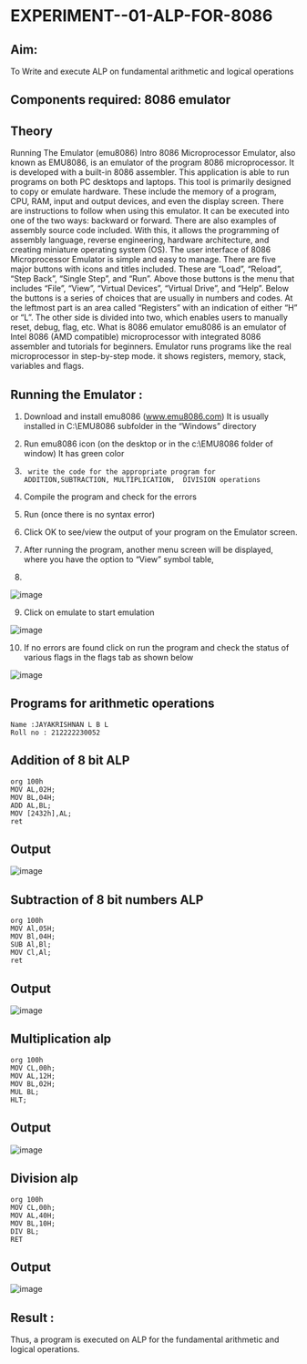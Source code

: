 # EXPERIMENT--01-ALP-FOR-8086




## Aim:
To Write and execute ALP on fundamental arithmetic and logical operations
## Components required: 8086  emulator 
## Theory 
Running The Emulator (emu8086) Intro 8086 Microprocessor Emulator, also known as EMU8086, is an emulator of the program 8086 microprocessor. It is developed with a built-in 8086 assembler. This application is able to run programs on both PC desktops and laptops. This tool is primarily designed to copy or emulate hardware. These include the memory of a program, CPU, RAM, input and output devices, and even the display screen. There are instructions to follow when using this emulator. It can be executed into one of the two ways: backward or forward. There are also examples of assembly source code included. With this, it allows the programming of assembly language, reverse engineering, hardware architecture, and creating miniature operating system (OS). The user interface of 8086 Microprocessor Emulator is simple and easy to manage. There are five major buttons with icons and titles included. These are “Load”, “Reload”, “Step Back”, “Single Step”, and “Run”. Above those buttons is the menu that includes “File”, “View”, “Virtual Devices”, “Virtual Drive”, and “Help”. Below the buttons is a series of choices that are usually in numbers and codes. At the leftmost part is an area called “Registers” with an indication of either “H” or “L”. The other side is divided into two, which enables users to manually reset, debug, flag, etc. What is 8086 emulator emu8086 is an emulator of Intel 8086 (AMD compatible) microprocessor with integrated 8086 assembler and tutorials for beginners. Emulator runs programs like the real microprocessor in step-by-step mode. it shows registers, memory, stack, variables and flags.


 ## Running the Emulator :
1.	Download and install emu8086 (www.emu8086.com) It is usually installed in C:\EMU8086 subfolder in the “Windows” directory
2.	  Run  emu8086 icon (on the desktop or in the c:\EMU8086 folder of window) It has green color 
 
 
3.		write the code for the appropriate program for ADDITION,SUBTRACTION, MULTIPLICATION,  DIVISION operations 

4.	 Compile the program and check for the errors 
5.	Run (once there is no syntax error) 

6.	Click OK to see/view the output of your program on the Emulator screen. 


7.	After running the program, another menu screen will be displayed, where you have the option to “View” symbol table,
8.	 


![image](https://user-images.githubusercontent.com/36288975/189273263-d65baae9-4b8f-4723-afb3-c0ffa4052b04.png)











9.	Click on emulate to start emulation 








![image](https://user-images.githubusercontent.com/36288975/189273273-9bb36ec1-e2e8-4892-8d35-37707332bfdc.png)








10.	If no errors are found click on run the program and check the status of various flags in the flags tab as shown below 






![image](https://user-images.githubusercontent.com/36288975/189273277-113a2a33-4a40-4ff8-95a5-ecd3a1f504fe.png)







## Programs for arithmetic  operations
```
Name :JAYAKRISHNAN L B L
Roll no : 212222230052

```

## Addition  of 8 bit ALP 

```
org 100h  
MOV AL,02H;
MOV BL,04H;
ADD AL,BL;
MOV [2432h],AL;
ret
```

## Output  
 ![image](https://github.com/Jayakrishnan22003251/EXPERIMENT--01-ALP-FOR-8086/assets/120232371/a6b50c84-64d5-4784-8bfc-18831b8c6014)
 

## Subtraction   of 8 bit numbers  ALP 
 ```
org 100h
MOV Al,05H;
MOV Bl,04H;
SUB Al,Bl;
MOV Cl,Al;
ret
```
## Output  
![image](https://github.com/Jayakrishnan22003251/EXPERIMENT--01-ALP-FOR-8086/assets/120232371/0dd85de9-21d1-476f-97a6-fd24816fd3ae)

## Multiplication alp 
```
org 100h  
MOV CL,00h;
MOV AL,12H;
MOV BL,02H;
MUL BL;
HLT;
```
 ## Output  

![image](https://github.com/Jayakrishnan22003251/EXPERIMENT--01-ALP-FOR-8086/assets/120232371/4e7722ef-fef5-464c-8aa2-0b9868d21c2b)

## Division alp 
```
org 100h  
MOV CL,00h;
MOV AL,40H;
MOV BL,10H;
DIV BL;
RET
```
## Output  
![image](https://github.com/Jayakrishnan22003251/EXPERIMENT--01-ALP-FOR-8086/assets/120232371/214a2b74-aa49-4c40-8691-0ac20248b7c5)


## Result :
 

Thus, a program is executed on ALP for the fundamental arithmetic and logical operations.






